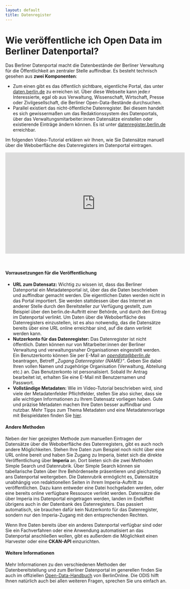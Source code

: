 ```yaml
---
layout: default
title: Datenregister
---
```


# Wie veröffentliche ich Open Data im Berliner Datenportal?

Das Berliner Datenportal macht die Datenbestände der Berliner Verwaltung für die Öffentlichkeit an zentraler Stelle auffindbar. Es besteht technisch gesehen aus **zwei Komponenten**:

- Zum einen gibt es das öffentlich sichtbare, eigentliche Portal, das unter [daten.berlin.de](https://daten.berlin.de) zu erreichen ist. Über diese Webseite kann jede:r Interessierte, egal ob aus Verwaltung, Wissenschaft, Wirtschaft, Presse oder Zivilgesellschaft, die Berliner Open-Data-Bestände durchsuchen.
- Parallel existiert das nicht-öffentliche Datenregister. Bei diesem handelt es sich gewissermaßen um das Redaktionssystem des Datenportals, über das Verwaltungsmitarbeiter:innen Datensätze einstellen oder existierende Einträge ändern können. Es ist unter [datenregister.berlin.de](https://datenregister.berlin.de) erreichbar. 

Im folgenden Video-Tutorial erklären wir Ihnen, wie Sie Datensätze manuell über die Weboberfläche des Datenregisters im Datenportal eintragen.


<p style="text-align: center;">
<iframe width="560" height="315" src="https://youtu.be/z-x0of0HEkk" frameborder="0" allow="accelerometer; autoplay; encrypted-media; gyroscope; picture-in-picture" allowfullscreen></iframe>
</p>
<br>

#### Vorrausetzungen für die Veröffentlichung
- **URL zum Datensatz:** Wichtig zu wissen ist, dass das Berliner Datenportal ein Metadatenportal ist, über das die Daten beschrieben und auffindbar gemacht werden. Die eigentlichen Daten werden nicht in das Portal importiert. Sie werden stattdessen über das Internet an anderer Stelle durch den Bereitsteller zur Verfügung gestellt, zum Beispiel über den berlin.de-Auftritt einer Behörde, und durch den Eintrag im Datenportal verlinkt. Um Daten über die Weboberfläche des Datenregisters einzustellen, ist es also notwendig, das die Datensätze bereits über eine URL online erreichbar sind, auf die dann verlinkt werden kann.
- **Nutzerkonto für das Datenregister:** Das Datenregister ist nicht öffentlich. Daten können nur von Mitarbeiter:innen der Berliner Verwaltung und verwaltungsnaher Organisationen eingestellt werden. Ein Benutzerkonto können Sie per E-Mail an *opendata@berlin.de* beantragen, Betreff *„Zugang Datenregister {NAME}“*. Geben Sie dabei Ihren vollen Namen und zugehörige Organisation (Verwaltung, Abteilung etc.) an. Das Benutzerkonto ist personalisiert. Sobald Ihr Antrag bearbeitet ist, erhalten Sie eine E-Mail mit Benutzernamen und Passwort.
- **Vollständige Metadaten:** Wie im Video-Tutorial beschrieben wird, sind viele der Metadatenfelder Pflichtfelder, stellen Sie also sicher, dass sie alle wichtigen Informationen zu Ihrem Datensatz vorliegen haben. Gute und präzise Metadaten machen Ihre Daten besser auffindbar und nutzbar. Mehr Tipps zum Thema Metadaten und eine Metadatenvorlage mit Beispieldaten finden Sie [hier](metadaten.html).

#### Andere Methoden
Neben der hier gezeigten Methode zum manuellen Eintragen der Datensätze über die Weboberfläche des Datenregisters, gibt es auch noch andere Möglichkeiten. Stehen Ihre Daten zum Beispiel noch nicht über eine URL online bereit und haben Sie Zugang zu Imperia, bietet sich die direkte Veröffentlichung über **Imperia** an. Dort bieten sich die zwei Methoden Simple Search und Datenrubrik. Über Simple Search können sie tabellarische Daten über Ihre Behördenseite präsentieren und gleichzeitig ans Datenportal weitergeben. Die Datenrubrik ermöglicht es, Datensätze unabhängig von redaktionellen Seiten in ihrem Imperia-Auftritt zu veröffentlichen. Dazu kann entweder eine Datei hochgeladen werden, oder eine bereits online verfügbare Ressource verlinkt werden. Datensätze die über Imperia ins Datenportal eingetragen werden, landen im Endeffekt übrigens auch in der Datenbank des Datenregisters. Das passiert automatisch, sie brauchen dafür kein Nutzerkonto für das Datenregister, sondern nur den Imperia-Zugang mit den entsprechenden Rechten.

Wenn Ihre Daten bereits über ein anderes Datenportal verfügbar sind oder Sie ein Fachverfahren oder eine Anwendung automatisiert an das Datenportal anschließen wollen, gibt es außerdem die Möglichkeit einen Harvester oder eine **CKAN-API** einzurichten.
#### Weitere Informationen
Mehr Informationen zu den verschiedenen Methoden der Datenbereitstellung und zum Berliner Datenportal im generellen finden Sie auch im offiziellen [Open-Data-Handbuch](https://berlinonline.github.io/open-data-handbuch/#wege-der-veröffentlichung) von BerlinOnline.
Die ODIS hilft Ihnen natürlich auch bei allen weiteren Fragen, sprechen Sie uns einfach an.